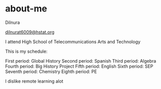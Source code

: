 # about-me

Dilnura 

dilnurat6009@hstat.org

I attend High School of Telecommunications Arts and Technology

This is my schedule: 

First period: Global History
Second period: Spanish
Third period: Algebra
Fourth period: Big History Project
Fifth period: English
Sixth period: SEP 
Seventh period: Chemistry
Eighth period: PE

I dislike remote learning alot 
